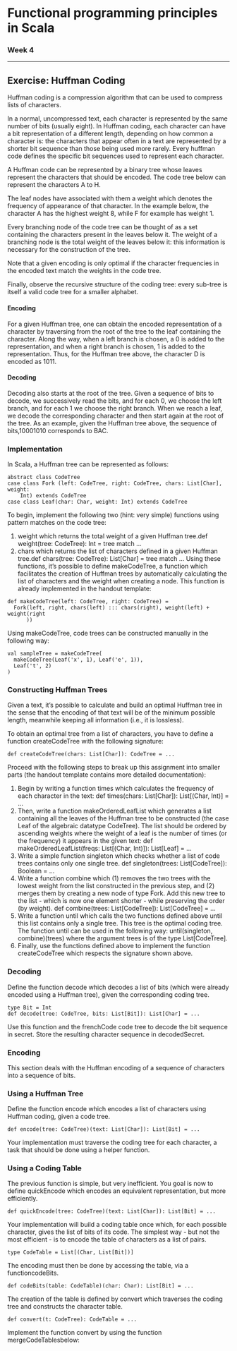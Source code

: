 # Functional programming principles in Scala
### Week 4

-----------------------------
Exercise: Huffman Coding
-----------------------------

Huffman coding is a compression algorithm that can be used to compress lists of characters.

In a normal, uncompressed text, each character is represented by the same number of bits (usually eight). In Huffman coding, each character can have a bit representation of a different length, depending on how common a character is: the characters that appear often in a text are represented by a shorter bit sequence than those being used more rarely. Every huffman code defines the specific bit sequences used to represent each character.

A Huffman code can be represented by a binary tree whose leaves represent the characters that should be encoded. The code tree below can represent the characters A to H.


The leaf nodes have associated with them a weight which denotes the frequency of appearance of that character. In the example below, the character A has the highest weight 8, while F for example has weight 1.

Every branching node of the code tree can be thought of as a set containing the characters present in the leaves below it. The weight of a branching node is the total weight of the leaves below it: this information is necessary for the construction of the tree.

Note that a given encoding is only optimal if the character frequencies in the encoded text match the weights in the code tree.

Finally, observe the recursive structure of the coding tree: every sub-tree is itself a valid code tree for a smaller alphabet.


#### Encoding

For a given Huffman tree, one can obtain the encoded representation of a character by traversing from the root of the tree to the leaf containing the character. Along the way, when a left branch is chosen, a 0 is added to the representation, and when a right branch is chosen, 1 is added to the representation. Thus, for the Huffman tree above, the character D is encoded as 1011.

#### Decoding

Decoding also starts at the root of the tree. Given a sequence of bits to decode, we successively read the bits, and for each 0, we choose the left branch, and for each 1 we choose the right branch. When we reach a leaf, we decode the corresponding character and then start again at the root of the tree. As an example, given the Huffman tree above, the sequence of bits,10001010 corresponds to BAC.

### Implementation

In Scala, a Huffman tree can be represented as follows:

```
abstract class CodeTree
case class Fork (left: CodeTree, right: CodeTree, chars: List[Char], weight: 
    Int) extends CodeTree
case class Leaf(char: Char, weight: Int) extends CodeTree
```
To begin, implement the following two (hint: very simple) functions using pattern matches on the code tree:

1. weight which returns the total weight of a given Huffman tree.def weight(tree: CodeTree): Int = tree match ...
2. chars which returns the list of characters defined in a given Huffman tree.def chars(tree: CodeTree): List[Char] = tree match ...
Using these functions, it’s possible to define makeCodeTree, a function which facilitates the creation of Huffman trees by automatically calculating the list of characters and the weight when creating a node. This function is already implemented in the handout template:

```
def makeCodeTree(left: CodeTree, right: CodeTree) =
  Fork(left, right, chars(left) ::: chars(right), weight(left) + weight(right
      ))
```
Using makeCodeTree, code trees can be constructed manually in the following way:

```
val sampleTree = makeCodeTree(
  makeCodeTree(Leaf('x', 1), Leaf('e', 1)),
  Leaf('t', 2)
)
```

### Constructing Huffman Trees

Given a text, it’s possible to calculate and build an optimal Huffman tree in the sense that the encoding of that text will be of the minimum possible length, meanwhile keeping all information (i.e., it is lossless).

To obtain an optimal tree from a list of characters, you have to define a function createCodeTree with the following signature:

```
def createCodeTree(chars: List[Char]): CodeTree = ...
```
Proceed with the following steps to break up this assignment into smaller parts (the handout template contains more detailed documentation):

1. Begin by writing a function times which calculates the frequency of each character in the text: def times(chars: List[Char]): List[(Char, Int)] = ...
2. Then, write a function makeOrderedLeafList which generates a list containing all the leaves of the Huffman tree to be constructed (the case Leaf of the algebraic datatype CodeTree). The list should be ordered by ascending weights where the weight of a leaf is the number of times (or the frequency) it appears in the given text: def makeOrderedLeafList(freqs: List[(Char, Int)]): List[Leaf] = ...
3. Write a simple function singleton which checks whether a list of code trees contains only one single tree. def singleton(trees: List[CodeTree]): Boolean = ...
4. Write a function combine which (1) removes the two trees with the lowest weight from the list constructed in the previous step, and (2) merges them by creating a new node of type Fork. Add this new tree to the list - which is now one element shorter - while preserving the order (by weight). def combine(trees: List[CodeTree]): List[CodeTree] = ...
5. Write a function until which calls the two functions defined above until this list contains only a single tree. This tree is the optimal coding tree. The function until can be used in the following way: until(singleton, combine)(trees) where the argument trees is of the type List[CodeTree].
6. Finally, use the functions defined above to implement the function createCodeTree which respects the signature shown above.

### Decoding

Define the function decode which decodes a list of bits (which were already encoded using a Huffman tree), given the corresponding coding tree.

```
type Bit = Int
def decode(tree: CodeTree, bits: List[Bit]): List[Char] = ...
```
Use this function and the frenchCode code tree to decode the bit sequence in secret. Store the resulting character sequence in decodedSecret.

### Encoding

This section deals with the Huffman encoding of a sequence of characters into a sequence of bits.

### Using a Huffman Tree

Define the function encode which encodes a list of characters using Huffman coding, given a code tree.

```
def encode(tree: CodeTree)(text: List[Char]): List[Bit] = ...
```
Your implementation must traverse the coding tree for each character, a task that should be done using a helper function.

### Using a Coding Table

The previous function is simple, but very inefficient. You goal is now to define quickEncode which encodes an equivalent representation, but more efficiently.

```
def quickEncode(tree: CodeTree)(text: List[Char]): List[Bit] = ...
```
Your implementation will build a coding table once which, for each possible character, gives the list of bits of its code. The simplest way - but not the most efficient - is to encode the table of characters as a list of pairs.

```
type CodeTable = List[(Char, List[Bit])]
```
The encoding must then be done by accessing the table, via a functioncodeBits.

```
def codeBits(table: CodeTable)(char: Char): List[Bit] = ...
```
The creation of the table is defined by convert which traverses the coding tree and constructs the character table.

```
def convert(t: CodeTree): CodeTable = ...
```
Implement the function convert by using the function mergeCodeTablesbelow:

